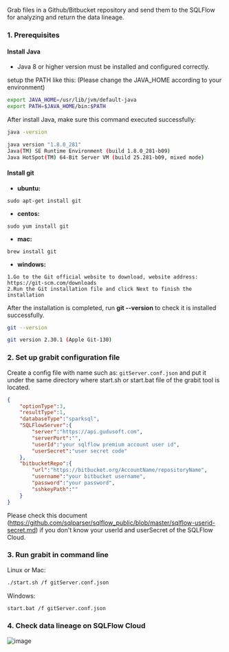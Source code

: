 Grab files in a Github/Bitbucket repository and send them to the SQLFlow
for analyzing and return the data lineage.

### 1. Prerequisites

#### Install Java

- Java 8 or higher version must be installed and configured correctly.

setup the PATH like this: (Please change the JAVA_HOME according to your environment)

```bash
export JAVA_HOME=/usr/lib/jvm/default-java
export PATH=$JAVA_HOME/bin:$PATH
```

After install Java, make sure this command executed successfully:
```bash
java -version

java version "1.8.0_281"
Java(TM) SE Runtime Environment (build 1.8.0_281-b09)
Java HotSpot(TM) 64-Bit Server VM (build 25.281-b09, mixed mode)
```

#### Install git

- **ubuntu:**

```
sudo apt-get install git
```

- **centos:**

```
sudo yum install git
```

- **mac:**

```
brew install git
```

- **windows:**

```
1.Go to the Git official website to download, website address: https://git-scm.com/downloads
2.Run the Git installation file and click Next to finish the installation
```

After the installation is completed, run **git --version** to check it is installed successfully.

```bash
git --version

git version 2.30.1 (Apple Git-130)
```

### 2. Set up grabit configuration file

Create a config file with name such as: `gitServer.conf.json` and put it under the same directory
where start.sh or start.bat file of the grabit tool is located.

```json
{
	"optionType":3,
	"resultType":1,
	"databaseType":"sparksql",
	"SQLFlowServer":{
		"server":"https://api.gudusoft.com", 
		"serverPort":"",
		"userId":"your sqlflow premium account user id",
		"userSecret":"user secret code"
	},
	"bitbucketRepo":{
		"url":"https://bitbucket.org/AccountName/repositoryName",
		"username":"your bitbucket username",
		"password":"your password",
		"sshkeyPath":""
	}
}
```

Please check this document (https://github.com/sqlparser/sqlflow_public/blob/master/sqlflow-userid-secret.md) if you don't know your userId and userSecret of the SQLFlow Cloud.

### 3. Run grabit in command line

Linux or Mac:
```bash
./start.sh /f gitServer.conf.json
```

Windows:
```bash
start.bat /f gitServer.conf.json
```

### 4. Check data lineage on SQLFlow Cloud
![image](https://user-images.githubusercontent.com/1305435/126964571-8a418d3c-1a66-4218-9173-547020a42a18.png)

